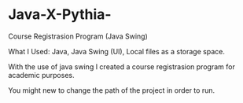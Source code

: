 # Java-X-Pythia-
Course Registrasion Program (Java Swing)

What I Used:
Java,
Java Swing (UI),
Local files as a storage space.

With the use of java swing I created a course registrasion program
for academic purposes.

You might new to change the path of the project in order to run.

